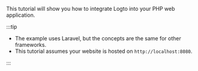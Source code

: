 This tutorial will show you how to integrate Logto into your PHP web application.

:::tip

- The example uses Laravel, but the concepts are the same for other frameworks.
- This tutorial assumes your website is hosted on <code>http://localhost:8080</code>.

:::
